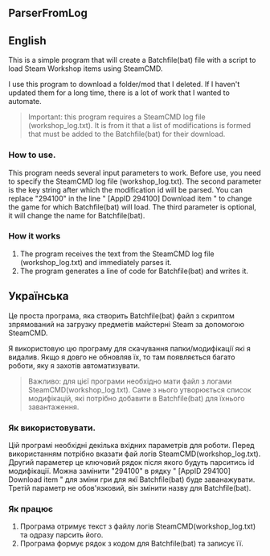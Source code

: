 ## ParserFromLog

## English

This is a simple program that will create a Batchfile(bat) file with a script to load Steam Workshop items using SteamCMD.

I use this program to download a folder/mod that I deleted. If I haven't updated them for a long time, there is a lot of work that I wanted to automate.

> Important: this program requires a SteamCMD log file (workshop_log.txt). It is from it that a list of modifications is formed that must be added to the Batchfile(bat) for their download.

### How to use.

This program needs several input parameters to work. Before use, you need to specify the SteamCMD log file (workshop_log.txt). The second parameter is the key string after which the modification id will be parsed. You can replace "294100" in the line " [AppID 294100] Download item " to change the game for which Batchfile(bat) will load. The third parameter is optional, it will change the name for Batchfile(bat).

### How it works

1. The program receives the text from the SteamCMD log file (workshop_log.txt) and immediately parses it.
2. The program generates a line of code for Batchfile(bat) and writes it.

## Українська

Це проста програма, яка створить Batchfile(bat) файл з скриптом зпрямований на загрузку предметів майстерні Steam за допомогою SteamCMD.

Я використовую цю програму для скачування папки/модифікації які я видалив. Якщо я довго не обновляв їх, то там появляється багато роботи, яку я захотів автоматизувати.

> Важливо: для цієї програми необхідно мати файл з логами SteamCMD(workshop_log.txt). Саме з нього утворюється список модифікацій, які потрібно добавити в Batchfile(bat) для їхнього завантаження.

### Як використовувати.

Цій програмі необхідні декілька вхідних параметрів для роботи. Перед використанням потрібно вказати фай логів SteamCMD(workshop_log.txt). Другий параметер це ключовий рядок після якого будуть парситись id модифікації. Можна замінити "294100" в рядку " [AppID 294100] Download item " для зміни гри для якї Batchfile(bat) буде заванажувати. Третій параметр не обов'язковий, він змінити назву для Batchfile(bat).

### Як працює

1. Програма отримує текст з файлу логів SteamCMD(workshop_log.txt) та одразу парсить його.
2. Програма формує рядок з кодом для Batchfile(bat) та записує її.